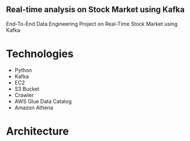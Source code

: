 ## Real-time analysis on Stock Market using Kafka
End-To-End Data Engineering Project on Real-Time Stock Market using Kafka

# Technologies 
- Python
- Kafka
- EC2
- S3 Bucket
- Crawler
- AWS Glue Data Catalog
- Amazon Athena

# Architecture

